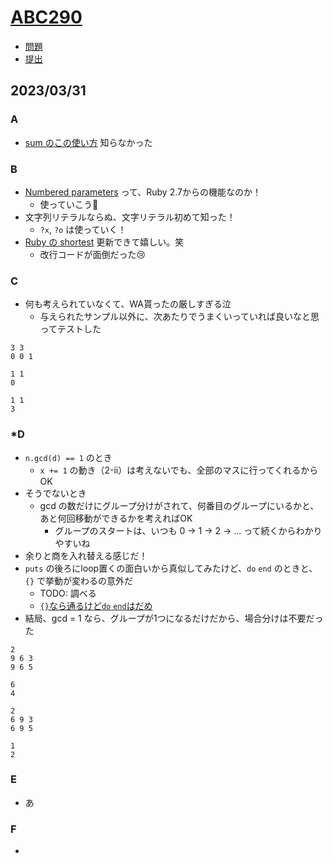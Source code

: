 # [ABC290](https://atcoder.jp/contests/abc290)

- [問題](https://atcoder.jp/contests/abc290/tasks)
- [提出](https://atcoder.jp/contests/abc290/submissions?f.User=Jessica_nao_)

## 2023/03/31

### A

- [sum のこの使い方](https://atcoder.jp/contests/abc290/submissions/40170522) 知らなかった

### B

- [Numbered parameters](https://techtechmedia.com/numbered-parameters/) って、Ruby 2.7からの機能なのか！
  - 使っていこう🚀
- 文字列リテラルならぬ、文字リテラル初めて知った！
  - `?x`, `?o` は使っていく！
- [Ruby の shortest](https://atcoder.jp/contests/abc290/submissions/40171052) 更新できて嬉しい。笑
  - 改行コードが面倒だった😢

### C

- 何も考えられていなくて、WA貰ったの厳しすぎる泣
  - 与えられたサンプル以外に、次あたりでうまくいっていれば良いなと思ってテストした

```
3 3
0 0 1
```

```
1 1
0
```

```
1 1
3
```

### *D

- `n.gcd(d) == 1` のとき
  - `x += 1` の動き（2-ii）は考えないでも、全部のマスに行ってくれるからOK
- そうでないとき
  - gcd の数だけにグループ分けがされて、何番目のグループにいるかと、あと何回移動ができるかを考えればOK
    - グループのスタートは、いつも 0 -> 1 -> 2 -> ... って続くからわかりやすいね
- 余りと商を入れ替える感じだ！
- `puts` の後ろにloop置くの面白いから真似してみたけど、`do` `end` のときと、`{}` で挙動が変わるの意外だ
  - TODO: 調べる
  - [`{}`なら通るけど`do` `end`はだめ](https://atcoder.jp/contests/abc290/submissions/40394642)
- 結局、gcd = 1 なら、グループが1つになるだけだから、場合分けは不要だった

```
2
9 6 3
9 6 5
```

```
6
4
```

```
2
6 9 3
6 9 5
```

```
1
2
```

### E

- あ

### F

-

